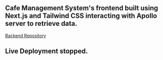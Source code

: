 ## Cafe Management System's frontend built using Next.js and Tailwind CSS interacting with Apollo server to retrieve data.
[Backend Repository](https://github.com/Samarth1302/SE_backend)

## Live Deployment stopped.
